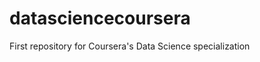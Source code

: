 datasciencecoursera
===================

First repository for Coursera's Data Science specialization
